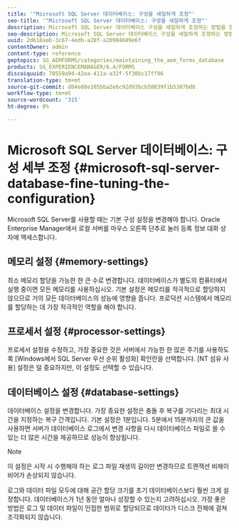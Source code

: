 ```yaml
---
title: '"Microsoft SQL Server 데이터베이스: 구성을 세밀하게 조정"'
seo-title: '"Microsoft SQL Server 데이터베이스: 구성을 세밀하게 조정"'
description: Microsoft SQL Server 데이터베이스 구성을 세밀하게 조정하는 방법을 알아봅니다.
seo-description: Microsoft SQL Server 데이터베이스 구성을 세밀하게 조정하는 방법을 알아봅니다.
uuid: 2d618aab-3c67-4edb-a28f-a20904689e6f
contentOwner: admin
content-type: reference
geptopics: SG_AEMFORMS/categories/maintaining_the_aem_forms_database
products: SG_EXPERIENCEMANAGER/6.4/FORMS
discoiquuid: 70559a94-42ea-411a-a32f-5f38bc17ff96
translation-type: tm+mt
source-git-commit: d04e08e105bba2e6c92d93bcb58839f1b5307bd8
workflow-type: tm+mt
source-wordcount: '315'
ht-degree: 0%

---
```



# Microsoft SQL Server 데이터베이스: 구성 세부 조정 {#microsoft-sql-server-database-fine-tuning-the-configuration}

Microsoft SQL Server를 사용할 때는 기본 구성 설정을 변경해야 합니다. Oracle Enterprise Manager에서 로컬 서버를 마우스 오른쪽 단추로 눌러 등록 정보 대화 상자에 액세스합니다.

## 메모리 설정 {#memory-settings}

최소 메모리 할당을 가능한 한 큰 수로 변경합니다. 데이터베이스가 별도의 컴퓨터에서 실행 중이면 모든 메모리를 사용하십시오. 기본 설정은 메모리를 적극적으로 할당하지 않으므로 거의 모든 데이터베이스의 성능에 영향을 줍니다. 프로덕션 시스템에서 메모리를 할당하는 데 가장 적극적인 역할을 해야 합니다.

## 프로세서 설정 {#processor-settings}

프로세서 설정을 수정하고, 가장 중요한 것은 서버에서 가능한 한 많은 주기를 사용하도록 [Windows에서 SQL Server 우선 순위 활성화] 확인란을 선택합니다. [NT 섬유 사용] 설정은 덜 중요하지만, 이 설정도 선택할 수 있습니다.

## 데이터베이스 설정 {#database-settings}

데이터베이스 설정을 변경합니다. 가장 중요한 설정은 충돌 후 복구를 기다리는 최대 시간을 지정하는 복구 간격입니다. 기본 설정은 1분입니다. 5분에서 15분까지의 큰 값을 사용하면 서버가 데이터베이스 로그에서 변경 사항을 다시 데이터베이스 파일로 쓸 수 있는 더 많은 시간을 제공하므로 성능이 향상됩니다.

>[!NOTE]
>
>이 설정은 시작 시 수행해야 하는 로그 파일 재생의 길이만 변경하므로 트랜잭션 비헤이비어가 손상되지 않습니다.

로그와 데이터 파일 모두에 대해 공간 할당 크기를 초기 데이터베이스보다 훨씬 크게 설정합니다. 데이터베이스가 1년 동안 얼마나 성장할 수 있는지 고려하십시오. 가장 좋은 방법은 로그 및 데이터 파일이 인접한 범위로 할당되므로 데이터가 디스크 전체에 걸쳐 조각화되지 않습니다.
